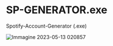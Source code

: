 # SP-GENERATOR.exe
Spotify-Account-Generator (.exe)

![Immagine 2023-05-13 020857](https://github.com/volpinottv/SP-GENERATOR.exe/assets/108951418/2527d8cf-23a9-45fc-b5ee-8786d71119a9)
